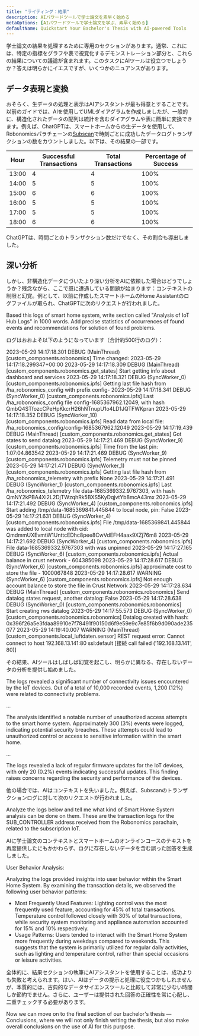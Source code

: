 ```yaml
---
title: "ライティング：結果"
description: AIパワードツールで学士論文を素早く始める
metaOptions: [AIパワードツールで学士論文を学ぶ、素早く始める]
defaultName: Quickstart Your Bachelor's Thesis with AI-powered Tools
---
```


<RoboAcademyText fWeight="500">
学士論文の結果を処理するために専用のセクションがあります。通常、これには、特定の指標をグラフや表で視覚化するデモンストレーション部分と、これらの結果についての議論が含まれます。このタスクにAIツールは役立つでしょうか？答えは明らかにイエスですが、いくつかのニュアンスがあります。
</RoboAcademyText>

## データ表現と変換

おそらく、生データの処理と表示はAIアシスタントが最も得意とすることです。以前のガイドでは、AIを使用してUMLダイアグラムを作成しましたが、一般的に、構造化されたデータの配列は統計を含むダイアグラムや表に簡単に変換できます。例えば、ChatGPTは、スマートホームからの生データを使用して、Robonomicsパラチェーンの[Subscan](https://robonomics.subscan.io/)で時刻ごとに成功したデータログトランザクションの数をカウントしました。以下は、その結果の一部です。

| Hour  | Successful Transactions | Total Transactions | Percentage of Success |
|-------|-------------------------|--------------------|-----------------------|
| 13:00 | 4                       | 4                  | 100%                  |
| 14:00 | 5                       | 5                  | 100%                  |
| 15:00 | 6                       | 6                  | 100%                  |
| 16:00 | 5                       | 5                  | 100%                  |
| 17:00 | 5                       | 5                  | 100%                  |
| 18:00 | 6                       | 6                  | 100%                  |

ChatGPTは、時間ごとのトランザクション数だけでなく、その割合も導出しました。 

## 深い分析

しかし、非構造化データにづいたより深い分析をAIに依頼した場合はどうでしょうか？残念ながら、ここで既に遭遇している問題が始まります：コンテキストの制限と幻覚。例として、以前に作成したスマートホームのHome Assistantのログファイルが取られ、ChatGPTに次のリクエストが行われました。

<RoboAcademyDialog>

Based this logs of smart home system, write section called "Analysis of IoT Hub Logs" in 1000 words. Add precise statistics of occurrences of found events and recommendations for solution of found problems.

</RoboAcademyDialog>

ログはおおよそ以下のようになっています（合計約500行のログ）：

<LessonCodeWrapper language="bash" noCopyIcon noLines codeClass="big-code">
    2023-05-29 14:17:18.301 DEBUG (MainThread) [custom_components.robonomics] Time changed: 2023-05-29 14:17:18.299347+00:00
    2023-05-29 14:17:18.309 DEBUG (MainThread) [custom_components.robonomics.get_states] Start getting info about dashboard and services
    2023-05-29 14:17:18.321 DEBUG (SyncWorker_0) [custom_components.robonomics.ipfs] Getting last file hash from /ha_robonomics_config with prefix config-
    2023-05-29 14:17:18.341 DEBUG (SyncWorker_0) [custom_components.robonomics.ipfs] Last /ha_robonomics_config file config-1685367962.12049, with hash QmbQ4STfozcCPeHpKkcrH26hNTnupU1o4LD1JQTFWKpran
    2023-05-29 14:17:18.352 DEBUG (SyncWorker_10) [custom_components.robonomics.ipfs] Read data from local file: /ha_robonomics_config/config-1685367962.12049
    2023-05-29 14:17:19.439 DEBUG (MainThread) [custom_components.robonomics.get_states] Got states to send datalog
    2023-05-29 14:17:21.469 DEBUG (SyncWorker_9) [custom_components.robonomics.ipfs] Time from the last pin: 1:07:04.863542
    2023-05-29 14:17:21.469 DEBUG (SyncWorker_9) [custom_components.robonomics.ipfs] Telemetry must not be pinned
    2023-05-29 14:17:21.471 DEBUG (SyncWorker_1) [custom_components.robonomics.ipfs] Getting last file hash from /ha_robonomics_telemetry with prefix None
    2023-05-29 14:17:21.491 DEBUG (SyncWorker_1) [custom_components.robonomics.ipfs] Last /ha_robonomics_telemetry file data-1685369332.9767303, with hash QmNY2kPBA4Xi2L2DjTWzqhRk5BXS5KyDqjvtYb8mcA43mx
    2023-05-29 14:17:21.492 DEBUG (SyncWorker_4) [custom_components.robonomics.ipfs] Start adding /tmp/data-1685369841.445844 to local node, pin: False
    2023-05-29 14:17:21.631 DEBUG (SyncWorker_4) [custom_components.robonomics.ipfs] File /tmp/data-1685369841.445844 was added to local node with cid: QmdmmUXEvmtW1UnttcEDhc8pee8CwVdEFH4aax9XZj76m8
    2023-05-29 14:17:21.692 DEBUG (SyncWorker_4) [custom_components.robonomics.ipfs] File data-1685369332.9767303 with was unpinned
    2023-05-29 14:17:27.165 DEBUG (SyncWorker_6) [custom_components.robonomics.ipfs] Actual balance in crust network - 604385098
    2023-05-29 14:17:28.617 DEBUG (SyncWorker_6) [custom_components.robonomics.ipfs] approximate cost to store the file - 1000067848
    2023-05-29 14:17:28.617 WARNING (SyncWorker_6) [custom_components.robonomics.ipfs] Not enough account balance to store the file in Crust Network
    2023-05-29 14:17:28.634 DEBUG (MainThread) [custom_components.robonomics.robonomics] Send datalog states request, another datalog: False
    2023-05-29 14:17:28.638 DEBUG (SyncWorker_0) [custom_components.robonomics.robonomics] Start creating rws datalog
    2023-05-29 14:17:55.573 DEBUG (SyncWorker_0) [custom_components.robonomics.robonomics] Datalog created with hash: 0x396f26a5e3fdaa89910e7f78491f90150d6f9e59e9c7e85f6b9d090ade235077
    2023-05-29 14:19:40.007 WARNING (MainThread) [custom_components.local_luftdaten.sensor] REST request error: Cannot connect to host 192.168.13.141:80 ssl:default [接続 call failed ('192.168.13.141', 80)]

</LessonCodeWrapper>

その結果、AIツールはしばしば幻覚を起こし、明らかに異なる、存在しないデータの分析を提供し始めました。

<RoboAcademyDialog>

<ChatGPT/>

The logs revealed a significant number of connectivity issues encountered by the IoT devices. Out of a total of 10,000 recorded events, 1,200 (12%) were related to connectivity problems.

...

The analysis identified a notable number of unauthorized access attempts to the smart home system. Approximately 300 (3%) events were logged, indicating potential security breaches. These attempts could lead to unauthorized control or access to sensitive information within the smart home.

...

The logs revealed a lack of regular firmware updates for the IoT devices, with only 20 (0.2%) events indicating successful updates. This finding raises concerns regarding the security and performance of the devices.

</RoboAcademyDialog>

他の場合では、AIはコンテキストを失いました。例えば、Subscanのトランザクションログに対して次のリクエストが行われました。

<RoboAcademyDialog>

Analyze the logs below and tell me what kind of Smart Home System analysis can be done on them. These are the transaction logs for the SUB_CONTROLLER address received from the Robonomics parachain, related to the subscription IoT.

</RoboAcademyDialog>

AIに学士論文のコンテキストとスマートホームのオンラインコースのテキストを再度提供したにもかかわらず、ログに存在しないデータを含む誤った回答を生成しました。

<RoboAcademyDialog>

<ChatGPT/>

User Behavior Analysis:

Analyzing the logs provided insights into user behavior within the Smart Home System. By examining the transaction details, we observed the following user behavior patterns:
- Most Frequently Used Features: Lighting control was the most frequently used feature, accounting for 45% of total transactions. Temperature control followed closely with 30% of total transactions, while security system monitoring and appliance automation accounted for 15% and 10% respectively.
- Usage Patterns: Users tended to interact with the Smart Home System more frequently during weekdays compared to weekends. This suggests that the system is primarily utilized for regular daily activities, such as lighting and temperature control, rather than special occasions or leisure activities.

</RoboAcademyDialog>

全体的に、結果セクションの執筆にAIアシスタントを使用することは、成功よりも失敗と考えられます。はい、AIはデータの提示と処理に役立つかもしれませんが、本質的には、古典的なデータサイエンスツールと比較して非常に少ない時間しか節約でません。さらに、ユーザーは提供された回答の正確性を常に心配し、二重チェックする必要があります。

<RoboAcademyText fWeight="500">
Now we can move on to the final section of our bachelor's thesis — Conclusions, where we will not only finish writing the thesis, but also make overall conclusions on the use of AI for this purpose.
</RoboAcademyText>